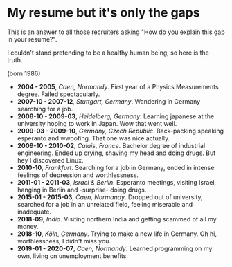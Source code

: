 # My resume but it's only the gaps


This is an answer to all those recruiters asking "How do you explain this gap in your resume?".

I couldn't stand pretending to be a healthy human being, so here is the truth.

(born 1986)

-   **2004 - 2005**, _Caen, Normandy_. First year of a Physics Measurements degree. Failed spectacularly.
-   **2007-10 - 2007-12**, _Stuttgart, Germany_. Wandering in Germany searching for a job.
-   **2008-10 - 2009-03**, _Heidelberg, Germany_. Learning japanese at the university hoping to work in Japan. Wow that went well.
-   **2009-03 - 2009-10**, _Germany, Czech Republic_. Back-packing speaking esperanto and wwoofing. That one was nice actually.
-   **2009-10 - 2010-02**, _Calais, France_. Bachelor degree of industrial engineering. Ended up crying, shaving my head and doing drugs. But hey I discovered Linux.
-   **2010-10**, _Frankfurt_. Searching for a job in Germany, ended in intense feelings of depression and worthlessness.
-   **2011-01 - 2011-03**, _Israel & Berlin_. Esperanto meetings, visiting Israel, hanging in Berlin and -surprise- doing drugs.
-   **2015-01 - 2015-03**, _Caen, Normandy_. Dropped out of university, searched for a job in an unrelated field, feeling miserable and inadequate.
-   **2018-09**, _India_. Visiting northern India and getting scammed of all my money.
-   **2018-10**, _Köln, Germany_. Trying to make a new life in Germany. Oh hi, worthlessness, I didn't miss you.
-   **2019-01 - 2020-07**, _Caen, Normandy_. Learned programming on my own, living on unemployment benefits.

